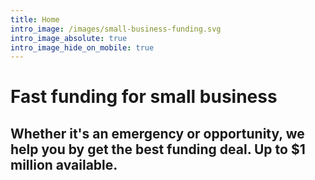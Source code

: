 ```yaml
---
title: Home
intro_image: /images/small-business-funding.svg
intro_image_absolute: true
intro_image_hide_on_mobile: true
---
```

# Fast funding for small business

## Whether it's an emergency or opportunity, we help you  by get the best funding deal. Up to $1 million available.
